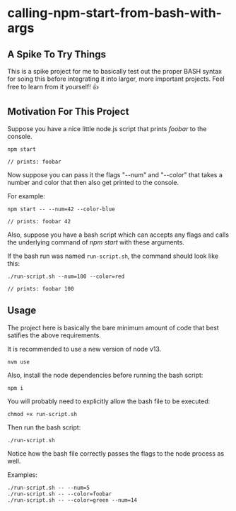 # calling-npm-start-from-bash-with-args

## A Spike To Try Things
This is a spike project for me to basically test out the proper BASH syntax for soing this before integrating it into larger, more important projects. Feel free to learn from it yourself! 👍

## Motivation For This Project

Suppose you have a nice little node.js script that prints _foobar_ to the console.

```
npm start

// prints: foobar
```


Now suppose you can pass it the flags "--num" and "--color" that takes a number and color that then also get printed to the console. 

For example:
```
npm start -- --num=42 --color-blue

// prints: foobar 42
``` 

Also, suppose you have a bash script which can accepts any flags and calls the underlying command of _npm start_ with these arguments.

If the bash run was named `run-script.sh`, the command should look like this:
```
./run-script.sh --num=100 --color=red

// prints: foobar 100
```


## Usage

The project here is basically the bare minimum amount of code that best satifies the above requirements.

It is recommended to use a new version of node v13.

```
nvm use
```

Also, install the node dependencies before running the bash script:

```
npm i
```

You will probably need to explicitly allow the bash file to be executed:
```
chmod +x run-script.sh
```


Then run the bash script:
```
./run-script.sh
```

Notice how the bash file correctly passes the flags to the node process as well.

Examples:
```
./run-script.sh -- --num=5
./run-script.sh -- --color=foobar
./run-script.sh -- --color=green --num=14
```

